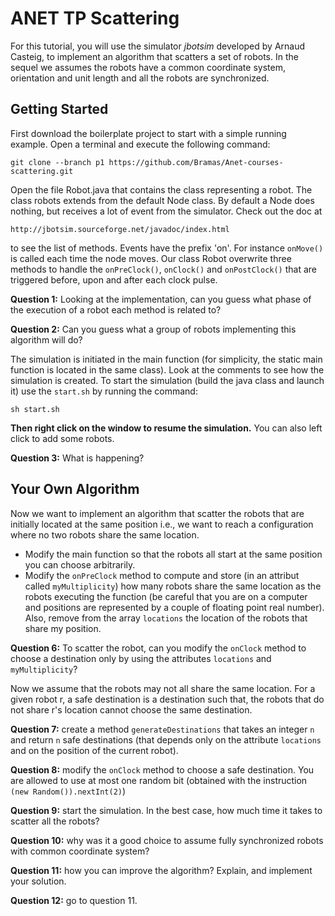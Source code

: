 # ANET TP Scattering


For this tutorial, you will use the simulator _jbotsim_ developed by Arnaud Casteig, to implement an algorithm that scatters a set of robots.
In the sequel we assumes the robots have a common coordinate system, orientation and unit length and all the robots are synchronized.

## Getting Started

First download the boilerplate project to start with a simple running example.
Open a terminal and execute the following command:

    git clone --branch p1 https://github.com/Bramas/Anet-courses-scattering.git

Open the file Robot.java that contains the class representing a robot.
The class robots extends from the default Node class. By default a Node does nothing, but receives a lot of event from the simulator. Check out the doc at

    http://jbotsim.sourceforge.net/javadoc/index.html

to see the list of methods. Events have the prefix 'on'. For instance `onMove()` is called each time the node moves.
Our class Robot overwrite three methods to handle the `onPreClock()`,  `onClock()` and `onPostClock()` that are triggered before, upon and after each clock pulse.

__Question 1:__ Looking at the implementation, can you guess what phase of the execution of a robot each method is related to?

__Question 2:__ Can you guess what a group of robots implementing this algorithm will do?

The simulation is initiated in the main function (for simplicity, the static main function is located in the same class). Look at the comments to see how the simulation is created. To start the simulation (build the java class and launch it) use the `start.sh` by running the command:

    sh start.sh

__Then right click on the window to resume the simulation.__
You can also left click to add some robots.

__Question 3:__ What is happening?

## Your Own Algorithm

Now we want to implement an algorithm that scatter the robots that are initially located at the same position i.e., we want to reach a configuration where no two robots share the same location.

* Modify the main function so that the robots all start at the same position you can choose arbitrarily.
* Modify the `onPreClock` method to compute and store (in an attribut called `myMultiplicity`) how many robots share the same location as the robots executing the function (be careful that you are on a computer and positions are represented by a couple of floating point real number). Also, remove from the array `locations` the location of the robots that share my position.

__Question 6:__ To scatter the robot, can you modify the `onClock` method to choose a destination only by using the attributes `locations` and `myMultiplicity`?

Now we assume that the robots may not all share the same location. For a given robot r, a safe destination is a destination such that, the robots that do not share r's location cannot choose the same destination.

[//]: # "__Question 7:__ given the positions of all robots, propose a method to find safe destinations for a particular robot."

__Question 7:__ create a method `generateDestinations` that takes an integer `n` and return `n` safe destinations (that depends only on the attribute `locations` and on the position of the current robot).

__Question 8:__ modify the `onClock` method to choose a safe destination. You are allowed to use at most one random bit (obtained with the instruction `(new Random()).nextInt(2)`)

__Question 9:__ start the simulation. In the best case, how much time it takes to scatter all the robots?

__Question 10:__ why was it a good choice to assume fully synchronized robots with common coordinate system?

__Question 11:__ how you can improve the algorithm? Explain, and implement your solution.

__Question 12:__ go to question 11.
